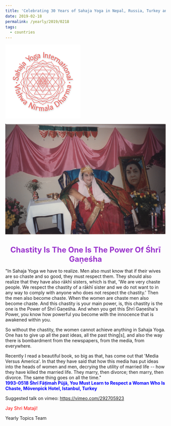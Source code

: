 ```yaml
---
title: 'Celebrating 30 Years of Sahaja Yoga in Nepal, Russia, Turkey and Ukraine, Post 5'
date: 2019-02-18
permalink: /yearly/2019/0218
tags:
  - countries
---
```


![PICTURE 9](/images/image9.png)

<div style="text-align: center"><img src="/images/image20.png" /></div>

<br>
<p style="color:DarkOrchid; text-align:center">
<font size="+2"><b>Chastity Is The One Is The Power Of Śhrī Gaṇeśha</b><br></font>
</p>

<p>
"In Sahaja Yoga we have to realize. Men also must know that if their wives are so chaste and so good, they must respect them. They should also realize that they have also rākhī sisters, which is that, 'We are very chaste people. We respect the chastity of a rākhī sister and we do not want to in any way to comply with anyone who does not respect the chastity.' Then the men also become chaste. When the women are chaste men also become chaste. And this chastity is your main power, is, this chastity is the one is the Power of Śhrī Gaṇeśha. And when you get this Śhrī Gaṇeśha's Power, you know how powerful you become with the innocence that is awakened within you. 

So without the chastity, the women cannot achieve anything in Sahaja Yoga. One has to give up all the past ideas, all the past thing[s], and also the way there is bombardment from the newspapers, from the media, from everywhere. 

Recently I read a beautiful book, so big as that, has come out that 'Media Versus America'. In that they have said that how this media has put ideas into the heads of women and men, decrying the utility of married life -- how they have killed the married life. They marry, then divorce; then marry, then divorce. The same thing goes on all the time."<br>
<font color="blue"><b>1993-0518 Śhrī Fāṭimah Pūjā, You Must Learn to Respect a Woman Who Is Chaste, Mövenpick Hotel, Istanbul, Turkey</b></font><br>
</p>

Suggested talk on vimeo: <a href=" https://vimeo.com/292705923">  https://vimeo.com/292705923</a>

<p style="color:red;">Jay Shri Mataji!<br></p>

Yearly Topics Team